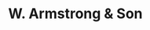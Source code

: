 ---
title: "W. Armstrong & Son"
url: /edinburgh/w-armstrong-und-son-cockburn-street/
shop: Kleidung
---